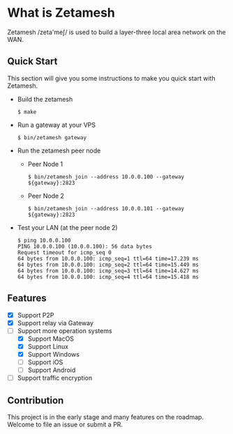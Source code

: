 # What is Zetamesh

 Zetamesh /zeta'meʃ/ is used to build a layer-three local area network on the WAN.

## Quick Start

This section will give you some instructions to make you quick start with Zetamesh.

- Build the zetamesh

    ```
    $ make
    ```

- Run a gateway at your VPS

    ```
    $ bin/zetamesh gateway
    ```

- Run the zetamesh peer node

    - Peer Node 1

        ```
        $ bin/zetamesh join --address 10.0.0.100 --gateway ${gateway}:2823
        ```

    - Peer Node 2

        ```
        $ bin/zetamesh join --address 10.0.0.101 --gateway ${gateway}:2823
        ```

- Test your LAN (at the peer node 2)

    ```
    $ ping 10.0.0.100
    PING 10.0.0.100 (10.0.0.100): 56 data bytes
    Request timeout for icmp_seq 0
    64 bytes from 10.0.0.100: icmp_seq=1 ttl=64 time=17.239 ms
    64 bytes from 10.0.0.100: icmp_seq=2 ttl=64 time=15.449 ms
    64 bytes from 10.0.0.100: icmp_seq=3 ttl=64 time=14.627 ms
    64 bytes from 10.0.0.100: icmp_seq=4 ttl=64 time=15.418 ms
    ```

## Features

- [x] Support P2P
- [x] Support relay via Gateway
- [ ] Support more operation systems
    - [x] Support MacOS
    - [x] Support Linux
    - [x] Support Windows
    - [ ] Support iOS
    - [ ] Support Android
- [ ] Support traffic encryption

## Contribution

This project is in the early stage and many features on the roadmap. Welcome to file an issue or submit a PR.